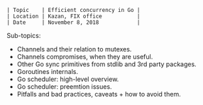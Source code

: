 ```
| Topic    | Efficient concurrency in Go |
| Location | Kazan, FIX office           |
| Date     | November 8, 2018            |
```

Sub-topics:

- Channels and their relation to mutexes.
- Channels compromises, when they are useful.
- Other Go sync primitives from stdlib and 3rd party packages.
- Goroutines internals.
- Go scheduler: high-level overview.
- Go scheduler: preemtion issues.
- Pitfalls and bad practices, caveats + how to avoid them.
